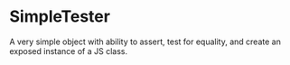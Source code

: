 SimpleTester
============

A very simple object with ability to assert, test for equality, and create an exposed instance of a JS class.
